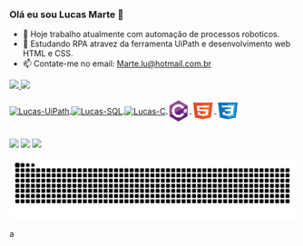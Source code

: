 ### Olá eu sou Lucas Marte 👋

- 🔭 Hoje trabalho atualmente com automação de processos roboticos.
- 🌱 Estudando RPA atravez da ferramenta UiPath e desenvolvimento web HTML e CSS.
- 📫 Contate-me no email: Marte.lu@hotmail.com.br

 <div>
  <a href="https://github.com/lukash0087">
  <img height="180em" src="https://github-readme-stats.vercel.app/api?username=lukash0087&show_icons=true&theme=dark&include_all_commits=true&count_private=true"/>
  <img height="180em" src="https://github-readme-stats.vercel.app/api/top-langs/?username=lukash0087&layout=compact&langs_count=7&theme=dark"/>
</div>
  
  <div style="display: inline_block"><br>
  <img align="center" alt="Lucas-UiPath" height="35" width="40" src="https://www.gartner.com/pi/vendorimages/processgold_process-mining_1588584629425.png">
  <img align="center" alt="Lucas-SQL" height="35" width=28" src="https://static-00.iconduck.com/assets.00/sql-database-generic-icon-380x512-ez505zus.png">
  <img align="center" alt="Lucas-C" height="40" width="40" src="https://peritoemphp.com/wp-content/uploads/2019/02/letter_c_PNG22.png">
  <img align="center" alt="Lucas-Csharp" height="38" width="38" src="https://raw.githubusercontent.com/devicons/devicon/master/icons/csharp/csharp-original.svg">
  <img align="center" alt="Lucas-HTML" height="30" width="40" src="https://raw.githubusercontent.com/devicons/devicon/master/icons/html5/html5-original.svg">
  <img align="center" alt="Lucas-CSS" height="30" width="40" src="https://raw.githubusercontent.com/devicons/devicon/master/icons/css3/css3-original.svg">
</div>
  
  ##
  
  <div>       
   <a href="https://www.facebook.com/lucas.marte.568/" target="_blank"><img src="https://img.shields.io/badge/-Facebook-%230077B5?style=for-the-badge&logo=Facebook&logoColor=white" target="_blank"></a> 
   <a href="https://www.instagram.com/_m4rt/" target="_blank"><img src="https://img.shields.io/badge/-Instagram-%23E4405F?style=for-the-badge&logo=instagram&logoColor=white" target="_blank"></a>
   <a href="https://www.linkedin.com/in/lucas-marte-a047491a1/" target="_blank"><img src="https://img.shields.io/badge/-LinkedIn-%230077B5?style=for-the-badge&logo=linkedin&logoColor=white" target="_blank"></a> 
  
  ![Snake animation](https://github.com/lukash0087/lukash0087/blob/output/github-contribution-grid-snake.svg)
 
</div>
  
  a
